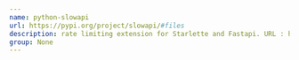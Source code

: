 ```yaml
---
name: python-slowapi
url: https://pypi.org/project/slowapi/#files
description: rate limiting extension for Starlette and Fastapi. URL : https://pypi.org/project/slowapi/#files Groups : None
group: None
---
```

